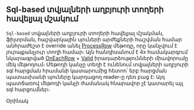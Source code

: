 ## Sql-based տվյալների աղբյուրի տողերի հավելյալ մշակում


`Sql-based` տվյալների աղբյուրի տողերի հավելյալ մշակման, ֆիլտրման, հաշվարկային սյուների արժեքների հաշվման համար անհրաժեշտ է override անել 
[ProcessRow](ds.md#processrow) մեթոդը, 
որը կանչվում է յուրաքանչյուր տողի համար։ Այն հանդիսանում է 4x համակարգում նկարագրված [OnEachRow](https://armsoft.github.io/as4x-docs/HTM/ProgrGuide/ScriptProcs/OnEachRow.html) + 
[Valid](https://armsoft.github.io/as4x-docs/HTM/ProgrGuide/ScriptProcs/Valid_Data.html) իրադարձությունների միավորումը մեկ մեթոդում։ Մեթոդի կանչը տեղի է
ունենում տվյալների աղբյուրի sql հարցման հրամանի կատարումից հետոո՝ երբ հարցման պատասխանի սյուները կարդացող reader-ը դեռ բաց է: Այդ պատճառով մեթոդի կանչի ժամանակ
հնարավոր չէ կատարել այլ sql հարցումներ։


Օրինակ
```c#

```

